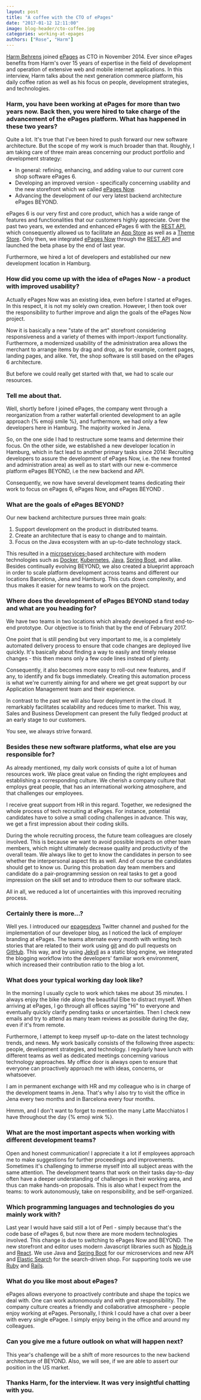 ```yaml
---
layout: post
title: "A coffee with the CTO of ePages"
date: "2017-01-12 12:11:00"
image: blog-header/cto-coffee.jpg
categories: working-at-epages
authors: ["Rose", "Harm"]
---
```


[Harm Behrens](https://www.epages.com/de/unternehmen/newsroom/news/Harm-Behrens-ist-neuer-CTO-bei-ePages.php) joined [ePages](https://www.epages.com/de/) as CTO in November 2014.
Ever since ePages benefits from Harm's over 15 years of expertise in the field of development and operation of extensive web and mobile internet applications.
In this interview, Harm talks about the next generation commerce platform, his daily coffee ration as well as his focus on people, development strategies, and technologies.

### Harm, you have been working at ePages for more than two years now. Back then, you were hired to take charge of the advancement of the ePages platform. What has happened in these two years?

Quite a lot.
It's true that I've been hired to push forward our new software architecture.
But the scope of my work is much broader than that.
Roughly, I am taking care of three main areas concerning our product portfolio and development strategy:

* In general: refining, enhancing, and adding value to our current core shop software ePages 6.
* Developing an improved version - specifically concerning usability and the new storefront which we called [ePages Now](https://www.epages.com/de/now/).
* Advancing the development of our very latest backend architecture ePages BEYOND.

ePages 6 is our very first and core product, which has a wide range of features and functionalities that our customers highly appreciate.
Over the past two years, we extended and enhanced ePages 6 with the [REST API](https://developer.epages.com/apps), which consequently allowed us to facilitate an [App Store](https://blog.epages.com/us/2016/05/14/the-epages-app-store-everything-for-your-e-commerce-success/) as well as a [Theme Store](https://themes.epages.com/en/).
Only then, we integrated [ePages Now](https://www.epages.com/de/now/) through the [REST API](https://developer.epages.com/apps) and launched the beta phase by the end of last year.

Furthermore, we hired a lot of developers and established our new development location in Hamburg.

### How did you come up with the idea of ePages Now - a product with improved usability?

Actually ePages Now was an existing idea, even before I started at ePages.
In this respect, it is not my solely own creation.
However, I then took over the responsibility to further improve and align the goals of the ePages Now project.

Now it is basically a new "state of the art" storefront considering responsiveness and a variety of themes with import-/export functionality.
Furthermore, a modernized usability of the administration area allows the merchant to arrange items by drag and drop, as for example, content pages, landing pages, and alike.
Yet, the shop software is still based on the ePages 6 architecture.

But before we could really get started with that, we had to scale our resources.

### Tell me about that.

Well, shortly before I joined ePages, the company went through a reorganization from a rather waterfall oriented development to an agile approach  {% emoji smile %}, and furthermore, we had only a few developers here in Hamburg.
The majority worked in Jena.

So, on the one side I had to restructure some teams and determine their focus.
On the other side, we established a new developer location in Hamburg, which in fact lead to another primary tasks since 2014: Recruiting developers to assure the development of ePages Now, i.e. the new fronted and administration area) as well as to start with our new e-commerce platform ePages BEYOND, i.e the new backend and API.

Consequently, we now have several development teams dedicating their work to focus on ePages 6, ePages Now, and ePages BEYOND .

### What are the goals of ePages BEYOND?

Our new backend architecture pursues three main goals:

1. Support development on the product in distributed teams.
2. Create an architecture that is easy to change and to maintain.
3. Focus on the Java ecosystem with an up-to-date technology stack.

This resulted in a [microservices-](https://en.wikipedia.org/wiki/Microservices)based architecture with modern technologies such as [Docker](https://www.docker.com), [Kubernetes](http://kubernetes.io/), [Java](https://www.java.com/en/), [Spring Boot](https://projects.spring.io/spring-boot/), and alike.
Besides continually evolving BEYOND, we also created a blueprint approach in order to scale platform development across teams and different our locations Barcelona, Jena and Hamburg.
This cuts down complexity, and thus makes it easier for new teams to work on the project.

### Where does the development of ePages BEYOND stand today and what are you heading for?

We have two teams in two locations which already developed a first end-to-end prototype.
Our objective is to finish that by the end of February 2017.

One point that is still pending but very important to me, is a completely automated delivery process to ensure that code changes are deployed live quickly.
It's basically about finding a way to easily and timely release changes - this then means only a few code lines instead of plenty.

Consequently, it also becomes more easy to roll-out new features, and if any, to identify and fix bugs immediately.
Creating this automation process is what we're currently aiming for and where we get great support by our Application Management team and their experience.

In contrast to the past we will also favor deployment in the cloud.
It remarkably facilitates scalability and reduces time to market.
This way, Sales and Business Development can present the fully fledged product at an early stage to our customers.

You see, we always strive forward.

### Besides these new software platforms, what else are you responsible for?

As already mentioned, my daily work consists of quite a lot of human resources work.
We place great value on finding the right employees and establishing a corresponding culture.
We cherish a company culture that employs great people, that has an international working atmosphere, and that challenges our employees.

I receive great support from HR in this regard.
Together, we redesigned the whole process of tech recruiting at ePages.
For instance, potential candidates have to solve a small coding challenges in advance.
This way, we get a first impression about their coding skills.

During the whole recruiting process, the future team colleagues are closely involved.
This is because we want to avoid possible impacts on other team members, which might ultimately decrease quality and productivity of the overall team.
We always like to get to know the candidates in person to see whether the interpersonal aspect fits as well.
And of course the candidates should get to know us.
During this probation day team members and candidate do a pair-programming session on real tasks to get a good impression on the skill set and to introduce them to our software stack.

All in all, we reduced a lot of uncertainties with this improved recruiting process.

### Certainly there is more...?

Well yes.
I introduced our [epagesdevs](https://twitter.com/epagesdevs) Twitter channel and pushed for the implementation of our developer blog, as I noticed the lack of employer branding at ePages.
The teams alternate every month with writing tech stories that are related to their work using [git](https://git-scm.com/) and do pull requests on [GitHub](https://github.com/).
This way, and by using [Jekyll](http://jekyllrb.com/) as a static blog engine, we integrated the blogging workflow into the developers' familiar work environment, which increased their contribution ratio to the blog a lot.

### What does your typical working day look like?

In the morning I usually cycle to work which takes me about 35 minutes.
I always enjoy the bike ride along the beautiful Elbe to distract myself.
When arriving at ePages, I go through all offices saying "Hi" to everyone and eventually quickly clarify pending tasks or uncertainties.
Then I check new emails and try to attend as many team reviews as possible during the day, even if it's from remote.

Furthermore, I attempt to keep myself up-to-date on the latest technology trends, and news.
My work basically consists of the following three aspects: people, development strategies, and technology.
I regularly have lunch with different teams as well as dedicated meetings concerning various technology approaches.
My office door is always open to ensure that everyone can proactively approach me with ideas, concerns, or whatsoever.

I am in permanent exchange with HR and my colleague who is in charge of the development teams in Jena.
That's why I also try to visit the office in Jena every two months and in Barcelona every four months.

Hmmm, and I don't want to forget to mention the many Latte Macchiatos I have throughout the day {% emoji wink %}.

### What are the most important aspects when working with different development teams?

Open and honest communication!
I appreciate it a lot if employees approach me to make suggestions for further proceedings and improvements.
Sometimes it's challenging to immerse myself into all subject areas with the same attention.
The development teams that work on their tasks day-to-day often have a deeper understanding of challenges in their working area, and thus can make hands-on proposals.
This is also what I expect from the teams: to work autonomously, take on responsibility, and be self-organized.

### Which programming languages and technologies do you mainly work with?

Last year I would have said still a lot of Perl - simply because that's the code base of ePages 6, but now there are more modern technologies involved.
This change is due to switching to ePages Now and BEYOND.
The new storefront and editor uses modern Javascript libraries such as [Node.js](https://nodejs.org) and [React](https://facebook.github.io/react/).
We use Java and [Spring Boot](https://projects.spring.io/spring-boot/) for our microservices and new API and [Elastic Search](https://www.elastic.co/) for the search-driven shop.
For supporting tools we use [Ruby](https://www.ruby-lang.org/en/) and [Rails](http://rubyonrails.org/).

### What do you like most about ePages?

ePages allows  everyone to proactively contribute and shape the topics we deal with.
One can work autonomously and with great responsibility.
The company culture creates a friendly and collaborative atmosphere - people enjoy working at ePages.
Personally, I think I could have a chat over a beer with every single ePagee.
I simply enjoy being in the office and around my colleagues.

### Can you give me a future outlook on what will happen next?

This year's challenge will be a shift of more resources to the new backend architecture of BEYOND.
Also, we will see, if we are able to assert our position in the US market.

### Thanks Harm, for the interview. It was very insightful chatting with you.
